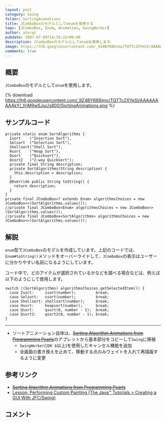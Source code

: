 ```yaml
---
layout: post
category: swing
folder: SortingAnimations
title: JComboBoxのモデルとしてenumを使用する
tags: [JComboBox, Enum, Animation, SwingWorker]
author: aterai
pubdate: 2007-07-09T14:59:22+09:00
description: JComboBoxのモデルとしてenumを使用します。
image: https://lh6.googleusercontent.com/_9Z4BYR88imo/TQTTcZXYeSI/AAAAAAAAAkY/_frjM9wSJsc/s800/SortingAnimations.png
comments: true
---
```

## 概要
`JComboBox`のモデルとして`enum`を使用します。

{% download https://lh6.googleusercontent.com/_9Z4BYR88imo/TQTTcZXYeSI/AAAAAAAAAkY/_frjM9wSJsc/s800/SortingAnimations.png %}

## サンプルコード
<pre class="prettyprint"><code>private static enum SortAlgorithms {
  Isort    ("Insertion Sort"),
  Selsort  ("Selection Sort"),
  Shellsort("Shell Sort"),
  Hsort    ("Heap Sort"),
  Qsort    ("Quicksort"),
  Qsort2   ("2-way Quicksort");
  private final String description;
  private SortAlgorithms(String description) {
    this.description = description;
  }
  @Override public String toString() {
    return description;
  }
}
private final JComboBox&lt;? extends Enum&gt; algorithmsChoices = new JComboBox&lt;&gt;(SortAlgorithms.values());
//private final JComboBox&lt;Enum&gt; algorithmsChoices = new JComboBox&lt;&gt;(SortAlgorithms.values());
//private final JComboBox&lt;SortAlgorithms&gt; algorithmsChoices = new JComboBox&lt;&gt;(SortAlgorithms.values());
</code></pre>

## 解説
`enum`型で`JComboBox`のモデルを作成しています。上記のコードでは、`Enum#toString()`メソッドをオーバーライドして、`JComboBox`の表示はユーザーに分かりやすい名前になるようにしています。

コード中で、どのアイテムが選択されているかなどを調べる場合などは、例えば以下のようにして使用します。

<pre class="prettyprint"><code>switch ((SortAlgorithms) algorithmsChoices.getSelectedItem()) {
  case Isort:     isort(number);         break;
  case Selsort:   ssort(number);         break;
  case Shellsort: shellsort(number);     break;
  case Hsort:     heapsort(number);      break;
  case Qsort:     qsort(0, number - 1);  break;
  case Qsort2:    qsort2(0, number - 1); break;
}
</code></pre>

- - - -
- ソートアニメーション自体は、~~[Sorting Algorithm Animations from Programming Pearls](http://www.cs.bell-labs.com/cm/cs/pearls/sortanim.html)~~のアプレットから基本部分をコピーして`Swing`に移植
    - `SwingWorker`(`JDK 6`以上)を使用したキャンセル機能を追加
    - 全画面の書き換えを止めて、移動する点のみウェイトを入れて再描画するように変更

<!-- dummy comment line for breaking list -->

## 参考リンク
- ~~[Sorting Algorithm Animations from Programming Pearls](http://www.cs.bell-labs.com/cm/cs/pearls/sortanim.html)~~
- [Lesson: Performing Custom Painting (The Java™ Tutorials > Creating a GUI With JFC/Swing)](https://docs.oracle.com/javase/tutorial/uiswing/painting/)

<!-- dummy comment line for breaking list -->

## コメント
